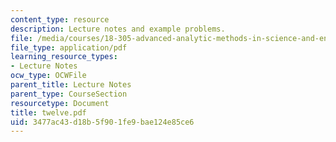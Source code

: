 ```yaml
---
content_type: resource
description: Lecture notes and example problems.
file: /media/courses/18-305-advanced-analytic-methods-in-science-and-engineering-fall-2004/3477ac43d18b5f901fe9bae124e85ce6_twelve.pdf
file_type: application/pdf
learning_resource_types:
- Lecture Notes
ocw_type: OCWFile
parent_title: Lecture Notes
parent_type: CourseSection
resourcetype: Document
title: twelve.pdf
uid: 3477ac43-d18b-5f90-1fe9-bae124e85ce6
---
```


